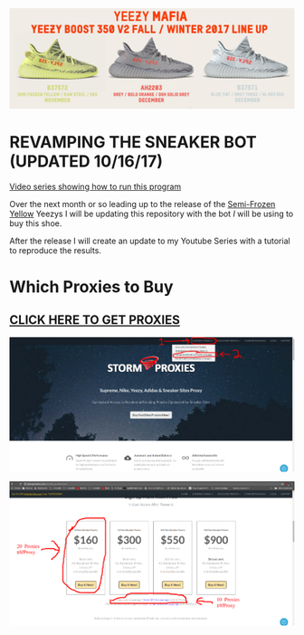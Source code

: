 [![N|Solid](static/yeezy.jpg)](#)

# **REVAMPING THE SNEAKER BOT (UPDATED 10/16/17)**

[Video series showing how to run this program](https://www.youtube.com/watch?v=Ipha5rBEKEw)

Over the next month or so leading up to the release of the [Semi-Frozen Yellow](https://www.highsnobiety.com/2017/08/10/kanye-semi-frozen-yellow-adidas-yeezy-boost-350-v2/) Yeezys I will be updating this repository with the bot *I* will be using to buy this shoe.

After the release I will create an update to my Youtube Series with a tutorial to reproduce the results.

#



# Which Proxies to Buy

## [CLICK HERE TO GET PROXIES](https://stormproxies.com/clients/aff/go/Christopherlambert106)

[![N|Solid](static/proxy1.png)](#)

[![N|Solid](static/proxy2.png)](#)
